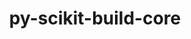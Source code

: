 ---
title: "py-scikit-build-core"
layout: cache
categories: [package, develop-2024-12-29]
meta: {"versions": ["0.10.7"], "compilers": ["gcc@=11.1.0", "gcc@=11.4.0", "gcc@=9.4.0", "oneapi@=2024.2.1"], "oss": ["ubuntu20.04", "ubuntu22.04"], "platforms": ["linux"], "targets": ["neoverse_v2", "ppc64le", "x86_64_v3"], "stacks": ["data-vis-sdk", "e4s", "e4s-neoverse-v2", "e4s-oneapi", "e4s-power", "root"], "num_specs": 13, "num_specs_by_stack": {"root": 13, "e4s-power": 3, "data-vis-sdk": 1, "e4s-neoverse-v2": 3, "e4s": 3, "e4s-oneapi": 3}}
spec_details: [{"hash": "flip5mbayjfqnscmtbq2apyystztfeef", "compiler": "gcc@=9.4.0", "versions": ["0.10.7"], "os": "ubuntu20.04", "platform": "linux", "target": "ppc64le", "variants": ["build_system=python_pip", "+pyproject"], "stacks": ["root", "e4s-power"], "size": "-", "tarball": "https://binaries.spack.io/develop-2024-12-29/build_cache/linux-ubuntu20.04-ppc64le/gcc-9.4.0/py-scikit-build-core-0.10.7/linux-ubuntu20.04-ppc64le-gcc-9.4.0-py-scikit-build-core-0.10.7-flip5mbayjfqnscmtbq2apyystztfeef.spack"}, {"hash": "3rjdas2jcax3qcj3etae4guhhrblkgup", "compiler": "gcc@=9.4.0", "versions": ["0.10.7"], "os": "ubuntu20.04", "platform": "linux", "target": "ppc64le", "variants": ["build_system=python_pip", "+pyproject"], "stacks": ["root", "e4s-power"], "size": "-", "tarball": "https://binaries.spack.io/develop-2024-12-29/build_cache/linux-ubuntu20.04-ppc64le/gcc-9.4.0/py-scikit-build-core-0.10.7/linux-ubuntu20.04-ppc64le-gcc-9.4.0-py-scikit-build-core-0.10.7-3rjdas2jcax3qcj3etae4guhhrblkgup.spack"}, {"hash": "syro6cwjihy3weovmele7p3jy47rebxn", "compiler": "gcc@=9.4.0", "versions": ["0.10.7"], "os": "ubuntu20.04", "platform": "linux", "target": "ppc64le", "variants": ["build_system=python_pip", "+pyproject"], "stacks": ["root", "e4s-power"], "size": "-", "tarball": "https://binaries.spack.io/develop-2024-12-29/build_cache/linux-ubuntu20.04-ppc64le/gcc-9.4.0/py-scikit-build-core-0.10.7/linux-ubuntu20.04-ppc64le-gcc-9.4.0-py-scikit-build-core-0.10.7-syro6cwjihy3weovmele7p3jy47rebxn.spack"}, {"hash": "2m54lj76v7uragmjjdzouuvcyoyo3h5o", "compiler": "gcc@=11.1.0", "versions": ["0.10.7"], "os": "ubuntu20.04", "platform": "linux", "target": "x86_64_v3", "variants": ["build_system=python_pip", "+pyproject"], "stacks": ["root", "data-vis-sdk"], "size": "-", "tarball": "https://binaries.spack.io/develop-2024-12-29/build_cache/linux-ubuntu20.04-x86_64_v3/gcc-11.1.0/py-scikit-build-core-0.10.7/linux-ubuntu20.04-x86_64_v3-gcc-11.1.0-py-scikit-build-core-0.10.7-2m54lj76v7uragmjjdzouuvcyoyo3h5o.spack"}, {"hash": "34qekdcmeiy7qsdleeec5p3cm4au5lah", "compiler": "gcc@=11.4.0", "versions": ["0.10.7"], "os": "ubuntu22.04", "platform": "linux", "target": "neoverse_v2", "variants": ["build_system=python_pip", "+pyproject"], "stacks": ["root", "e4s-neoverse-v2"], "size": "-", "tarball": "https://binaries.spack.io/develop-2024-12-29/build_cache/linux-ubuntu22.04-neoverse_v2/gcc-11.4.0/py-scikit-build-core-0.10.7/linux-ubuntu22.04-neoverse_v2-gcc-11.4.0-py-scikit-build-core-0.10.7-34qekdcmeiy7qsdleeec5p3cm4au5lah.spack"}, {"hash": "wxjr2u7dsliuw7kzc34xfg3ga233egid", "compiler": "gcc@=11.4.0", "versions": ["0.10.7"], "os": "ubuntu22.04", "platform": "linux", "target": "neoverse_v2", "variants": ["build_system=python_pip", "+pyproject"], "stacks": ["root", "e4s-neoverse-v2"], "size": "-", "tarball": "https://binaries.spack.io/develop-2024-12-29/build_cache/linux-ubuntu22.04-neoverse_v2/gcc-11.4.0/py-scikit-build-core-0.10.7/linux-ubuntu22.04-neoverse_v2-gcc-11.4.0-py-scikit-build-core-0.10.7-wxjr2u7dsliuw7kzc34xfg3ga233egid.spack"}, {"hash": "34ffpqvkqrf4ku53siprziohlew7taaj", "compiler": "gcc@=11.4.0", "versions": ["0.10.7"], "os": "ubuntu22.04", "platform": "linux", "target": "neoverse_v2", "variants": ["build_system=python_pip", "+pyproject"], "stacks": ["root", "e4s-neoverse-v2"], "size": "-", "tarball": "https://binaries.spack.io/develop-2024-12-29/build_cache/linux-ubuntu22.04-neoverse_v2/gcc-11.4.0/py-scikit-build-core-0.10.7/linux-ubuntu22.04-neoverse_v2-gcc-11.4.0-py-scikit-build-core-0.10.7-34ffpqvkqrf4ku53siprziohlew7taaj.spack"}, {"hash": "bybig77smj34uoul5m75iuikeg5fe3es", "compiler": "gcc@=11.4.0", "versions": ["0.10.7"], "os": "ubuntu22.04", "platform": "linux", "target": "x86_64_v3", "variants": ["build_system=python_pip", "+pyproject"], "stacks": ["root", "e4s"], "size": "-", "tarball": "https://binaries.spack.io/develop-2024-12-29/build_cache/linux-ubuntu22.04-x86_64_v3/gcc-11.4.0/py-scikit-build-core-0.10.7/linux-ubuntu22.04-x86_64_v3-gcc-11.4.0-py-scikit-build-core-0.10.7-bybig77smj34uoul5m75iuikeg5fe3es.spack"}, {"hash": "ce33n2tcsfgme4f7ftqwche45r2oy4jj", "compiler": "gcc@=11.4.0", "versions": ["0.10.7"], "os": "ubuntu22.04", "platform": "linux", "target": "x86_64_v3", "variants": ["build_system=python_pip", "+pyproject"], "stacks": ["root", "e4s"], "size": "-", "tarball": "https://binaries.spack.io/develop-2024-12-29/build_cache/linux-ubuntu22.04-x86_64_v3/gcc-11.4.0/py-scikit-build-core-0.10.7/linux-ubuntu22.04-x86_64_v3-gcc-11.4.0-py-scikit-build-core-0.10.7-ce33n2tcsfgme4f7ftqwche45r2oy4jj.spack"}, {"hash": "qp4hyss44iuuuiqinoynxrjfvlz45gft", "compiler": "gcc@=11.4.0", "versions": ["0.10.7"], "os": "ubuntu22.04", "platform": "linux", "target": "x86_64_v3", "variants": ["build_system=python_pip", "+pyproject"], "stacks": ["root", "e4s"], "size": "-", "tarball": "https://binaries.spack.io/develop-2024-12-29/build_cache/linux-ubuntu22.04-x86_64_v3/gcc-11.4.0/py-scikit-build-core-0.10.7/linux-ubuntu22.04-x86_64_v3-gcc-11.4.0-py-scikit-build-core-0.10.7-qp4hyss44iuuuiqinoynxrjfvlz45gft.spack"}, {"hash": "uh3z2qibjkup3bdcddwi7wvzw46a6ltv", "compiler": "oneapi@=2024.2.1", "versions": ["0.10.7"], "os": "ubuntu22.04", "platform": "linux", "target": "x86_64_v3", "variants": ["build_system=python_pip", "+pyproject"], "stacks": ["e4s-oneapi", "root"], "size": "-", "tarball": "https://binaries.spack.io/develop-2024-12-29/build_cache/linux-ubuntu22.04-x86_64_v3/oneapi-2024.2.1/py-scikit-build-core-0.10.7/linux-ubuntu22.04-x86_64_v3-oneapi-2024.2.1-py-scikit-build-core-0.10.7-uh3z2qibjkup3bdcddwi7wvzw46a6ltv.spack"}, {"hash": "5c7xrmb6ewyxfhr46c5l5aw7vnjbsm4b", "compiler": "oneapi@=2024.2.1", "versions": ["0.10.7"], "os": "ubuntu22.04", "platform": "linux", "target": "x86_64_v3", "variants": ["build_system=python_pip", "+pyproject"], "stacks": ["e4s-oneapi", "root"], "size": "-", "tarball": "https://binaries.spack.io/develop-2024-12-29/build_cache/linux-ubuntu22.04-x86_64_v3/oneapi-2024.2.1/py-scikit-build-core-0.10.7/linux-ubuntu22.04-x86_64_v3-oneapi-2024.2.1-py-scikit-build-core-0.10.7-5c7xrmb6ewyxfhr46c5l5aw7vnjbsm4b.spack"}, {"hash": "betlpjf7k43blq2tofgcbmf7ekwrbhgk", "compiler": "oneapi@=2024.2.1", "versions": ["0.10.7"], "os": "ubuntu22.04", "platform": "linux", "target": "x86_64_v3", "variants": ["build_system=python_pip", "+pyproject"], "stacks": ["e4s-oneapi", "root"], "size": "-", "tarball": "https://binaries.spack.io/develop-2024-12-29/build_cache/linux-ubuntu22.04-x86_64_v3/oneapi-2024.2.1/py-scikit-build-core-0.10.7/linux-ubuntu22.04-x86_64_v3-oneapi-2024.2.1-py-scikit-build-core-0.10.7-betlpjf7k43blq2tofgcbmf7ekwrbhgk.spack"}]
---